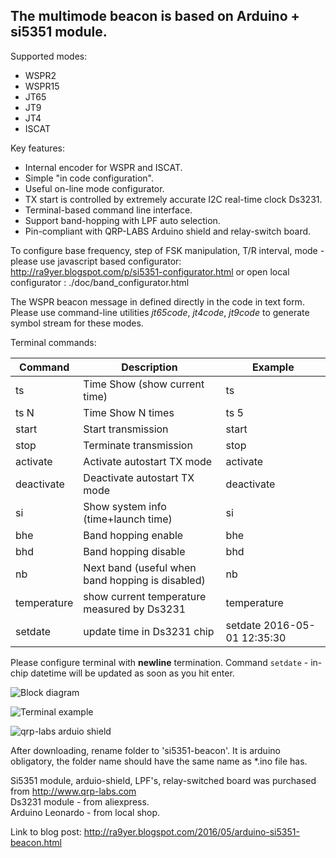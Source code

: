 ## The multimode beacon is based on Arduino + si5351 module.

Supported modes:

* WSPR2
* WSPR15
* JT65
* JT9
* JT4
* ISCAT

Key features:

* Internal encoder for WSPR and ISCAT.
* Simple "in code configuration".
* Useful on-line mode configurator.
* TX start is controlled by extremely accurate I2C real-time clock Ds3231.
* Terminal-based command line interface.
* Support band-hopping with LPF auto selection.
* Pin-compliant with QRP-LABS Arduino shield and relay-switch board.

To configure base frequency, step of FSK manipulation, T/R interval, mode - please use javascript based configurator: http://ra9yer.blogspot.com/p/si5351-configurator.html or open local configurator : ./doc/band_configurator.html 

The WSPR beacon message in defined directly  in the code in text form. Please use command-line utilities _jt65code_, _jt4code_,  _jt9code_ to generate symbol stream for these modes.

Terminal commands:

Command | Description | Example
------------ | -------------- | --------------
ts | Time Show (show current time) | ts
ts N | Time Show N times | ts 5
start | Start transmission | start
stop | Terminate transmission | stop
activate | Activate autostart TX mode | activate
deactivate | Deactivate autostart TX mode | deactivate
si | Show system info (time+launch time) | si
bhe | Band hopping enable | bhe
bhd | Band hopping disable | bhd
nb | Next band (useful when band hopping is disabled) | nb
temperature | show current temperature measured by Ds3231 | temperature 
setdate | update time in Ds3231 chip | setdate 2016-05-01 12:35:30


Please configure terminal with **newline**  termination.
Command `setdate` - in-chip datetime will be updated as soon as you hit enter.

![Block diagram](https://2.bp.blogspot.com/-hdYOkN2AvIw/VybUynSdfFI/AAAAAAAAAJ8/lczwSbtwa54h3cWx3Q5UmBE4t_etAARygCLcB/s320/arduino-ds3231-si5351.png)

![Terminal example](https://3.bp.blogspot.com/-E1QhD6bWxl4/VybOqeFfsKI/AAAAAAAAAJg/3BXgIYNTHCA2YlTMp3Ox0uFHq-kiFLflQCLcB/s320/arduino-terminal.jpg)

![qrp-labs arduio shield](https://3.bp.blogspot.com/-Rw9oxR0kns4/VybUZYk75xI/AAAAAAAAAJ4/JWqDjWBB75sM4XN4ooix6PZDgHmby1rtwCLcB/s320/arduin-si5351-qrplabs.jpg)

After downloading, rename folder to 'si5351-beacon'. It is arduino obligatory, the folder name should have the same name as *.ino file has.


Si5351 module, arduio-shield, LPF's, relay-switched board was purchased from http://www.qrp-labs.com  
Ds3231 module - from aliexpress.  
Arduino Leonardo - from local shop.  

Link to blog post: http://ra9yer.blogspot.com/2016/05/arduino-si5351-beacon.html

